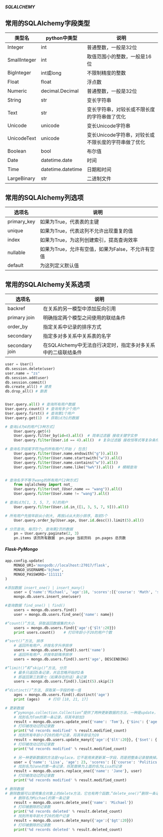 ##### SQLALCHEMY
## 常用的SQLAlchemy字段类型

| 类型名       | python中类型      | 说明                                                |
| ------------ | ----------------- | --------------------------------------------------- |
| Integer      | int               | 普通整数，一般是32位                                |
| SmallInteger | int               | 取值范围小的整数，一般是16位                        |
| BigInteger   | int或long         | 不限制精度的整数                                    |
| Float        | float             | 浮点数                                              |
| Numeric      | decimal.Decimal   | 普通整数，一般是32位                                |
| String       | str               | 变长字符串                                          |
| Text         | str               | 变长字符串，对较长或不限长度的字符串做了优化        |
| Unicode      | unicode           | 变长Unicode字符串                                   |
| UnicodeText  | unicode           | 变长Unicode字符串，对较长或不限长度的字符串做了优化 |
| Boolean      | bool              | 布尔值                                              |
| Date         | datetime.date     | 时间                                                |
| Time         | datetime.datetime | 日期和时间                                          |
| LargeBinary  | str               | 二进制文件                                          |

## 常用的SQLAlchemy列选项

| 选项名      | 说明                                              |
| ----------- | ------------------------------------------------- |
| primary_key | 如果为True，代表表的主键                          |
| unique      | 如果为True，代表这列不允许出现重复的值            |
| index       | 如果为True，为这列创建索引，提高查询效率          |
| nullable    | 如果为True，允许有空值，如果为False，不允许有空值 |
| default     | 为这列定义默认值                                  |

## 常用的SQLAlchemy关系选项

| 选项名         | 说明                                                         |
| -------------- | ------------------------------------------------------------ |
| backref        | 在关系的另一模型中添加反向引用                               |
| primary join   | 明确指定两个模型之间使用的联结条件                           |
| order_by       | 指定关系中记录的排序方式                                     |
| secondary      | 指定多对多关系中关系表的名字                                 |
| secondary join | 在SQLAlchemy中无法自行决定时，指定多对多关系中的二级联结条件 |


~~~python
user = User()
db.session.delete(user)
user.name = "zs"
db.session.add(user)
db.session.commit()
db.create_all() # 建表
db.drop_all() # 删表


User.query.all() # 查询所有用户数据
User.query.count() # 查询有多少个用户
User.query.first() # 查询第1个用户
User.query.get(1)  # 获取id为1的数据

# 查询id为4的用户[3种方式]
    User.query.get(4)
    User.query.filter_by(id=4).all()  # 简单过滤器 接收关键字实参
    User.query.filter(User.id == 4).all()  # 复杂过滤器 接收恒等式等复杂条件

# 查询名字结尾字符为g的所有用户[开始 / 包含]
    User.query.filter(User.name.endswith("g")).all()
    User.query.filter(User.name.startswith("w")).all()
    User.query.filter(User.name.contains("w")).all()
    User.query.filter(User.name.like("%w%")).all()  # 模糊查询


# 查询名字不等于wang的所有用户[2种方式]
    from sqlalchemy import not_
    User.query.filter(not_(User.name == "wang")).all()
    User.query.filter(User.name != "wang").all()

# 查询id为[1, 3, 5, 7, 9]的用户
    User.query.filter(User.id.in_([1, 3, 5, 7, 9])).all()

# 所有用户先按年龄从小到大, 再按id从大到小排序, 取前5个
    User.query.order_by(User.age, User.id.desc()).limit(5).all()

# 分页查询, 每页3个, 查询第2页的数据
    pn = User.query.paginate(2, 3)
    pn.items 该页所有数据  pn.page 当前页码  pn.pages 总页数
~~~
##### Flask-PyMongo
~~~python
app.config.update(
    MONGO_URI='mongodb://localhost:27017/flask',
    MONGO_USERNAME='bjhee',
    MONGO_PASSWORD='111111'
)

#添加数据 insert_one() | insert_many()
    user = {'name':'Michael', 'age':18, 'scores':[{'course': 'Math', 'score': 76}]}
    mongo.db.users.insert_one(user)

#查询数据 find_one() | find()
    users = mongo.db.users.find()
    user = mongo.db.users.find_one({'name': name})

#“count()”方法, 获取返回数据集的大小
    users = mongo.db.users.find({'age':{'$lt':20}})
    print users.count()    # 打印年龄小于20的用户个数

#“sort()”方法, 排序
    # 返回所有用户，并按名字升序排序
    users = mongo.db.users.find().sort('name')
    # 返回所有用户，并按年龄降序排序
    users = mongo.db.users.find().sort('age', DESCENDING)

#“limit()”和”skip()”方法, 分页
    # 最多只返回5条记录，并且忽略开始的2条
    # 即返回第三到第七（如果存在的话）条记录
    users = mongo.db.users.find().limit(5).skip(2)

#“distinct()”方法, 获取某一字段的唯一值
    ages = mongo.db.users.find().distinct('age')
    print (ages)    # 打印 [18, 21, 17]

# 更新数据
    #“pymongo.collection.Collection”提供了两种更新数据的方法，一种是update，可以更新指定文档中某个字段的值，同关系型数据库中的update类似。update有两个函数，”update_one()”更新一条记录，”update_many()”更新多条记录：
    # 找到名为Tom的第一条记录，将其年龄加3
    result = mongo.db.users.update_one({'name': 'Tom'}, {'$inc': {'age': 3}})
    # 打印被改动过的记录数
    print('%d records modified' % result.modified_count)
    # 找到所有年龄小于20的用户记录，将其年龄设为20
    result = mongo.db.users.update_many({'age':{'$lt':20}}, {'$set': {'age': 20}})
    # 打印被改动过的记录数
    print('%d records modified' % result.modified_count)

    # 另一种更新数据的方法是replace，它不是用来更新某一字段，而是把整条记录替换掉。它就一个函数”replace_one()”：
    user = {'name': 'Lisa', 'age': 23, 'scores': [{'course': 'Politics', 'score': 95}]}
    # 找到名为Jane的第一条记录，将其替换为上面的名为Lisa的记录
    result = mongo.db.users.replace_one({'name': 'Jane'}, user)
    # 打印被改动过的记录数
    print('%d records modified' % result.modified_count)

# 删除数据
# 删除数据可以使用集合对象上的delete方法，它也有两个函数，”delete_one()”删除一条记录，”delete_many()”删除多条记录：
    # 删除名为Michael的第一条记录
    result = mongo.db.users.delete_one({'name': 'Michael'})
    # 打印被删除的记录数
    print('%d records deleted' % result.deleted_count)
    # 找到所有年龄大于20的用户记录
    result = mongo.db.users.delete_many({'age':{'$gt':20}})
    # 打印被删除的记录数
    print('%d records deleted' % result.deleted_count)
~~~